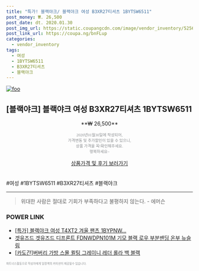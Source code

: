 ```yaml
--- 
title: "특가! 블랙야크/ 블랙야크 여성 B3XR27티셔츠 1BYTSW6511" 
post_money: ₩. 26,500 
post_date: dt. 2020.01.30 
post_img_url: https://static.coupangcdn.com/image/vendor_inventory/5256/84bcc85e9fb121bd4b5eba0391adc7933c165c61f40528727e641b4c1303.jpg 
post_link_url: https://coupa.ng/bnFLup 
categories: 
  - vendor_inventory 
tags: 
  - 여성 
  - 1BYTSW6511 
  - B3XR27티셔츠 
  - 블랙야크 
--- 
```

[![foo](https://static.coupangcdn.com/image/vendor_inventory/5256/84bcc85e9fb121bd4b5eba0391adc7933c165c61f40528727e641b4c1303.jpg)](https://coupa.ng/bnFLup) 

## [블랙야크] 블랙야크 여성 B3XR27티셔츠 1BYTSW6511 
<p style="text-align: center;">**₩ 26,500**</p> 
<p style="text-align: center;"><span style="color: #898c8f; font-family: Georgia,Times,serif; font-size: 0.75em;">2020년01월30일에 작성되어, <br>가격변동 및 추가할인이 있을 수 있으니,<br> 상품 가격을 꼭!확인해주세요.<br>행복하세요~</span> 
</p>	 
<div markdown="0" style="text-align: center;"><a href="https://coupa.ng/bnFLup" class="btn btn--success">상품가격 및 후기 보러가기</a></div> 
<br><br> 
  #여성 #1BYTSW6511 #B3XR27티셔츠 #블랙야크 
<hr> 

> 위대한 사람은 절대로 기회가 부족하다고 불평하지 않는다. - 에머슨 


### POWER LINK

* <a href="https://blog.naver.com/santokki14/221789729745" target="_blank">[특가] 블랙야크 여성 T4XT2 겨울 팬츠 1BYPNW...</a>
* <a href="https://blog.naver.com/sakai111/221783416502" target="_blank">겟유즈드 겟유즈드 디프론트 FDNWDPN101M 기모 블랙 로우 부분밴딩 온부 뉴슬림</a>
* <a href="https://blog.naver.com/sakai111/221784354945" target="_blank">[카도간]버버리 가방 스몰 퀼팅 그레이니 레더 롤라 백 블랙</a>

<span style="color: #898c8f; font-family: Georgia,Times,serif; font-size: 0.55em;">파트너스활동으로 작성자에게 일정액의 커미션이 제공될수 있습니다.</span> 

